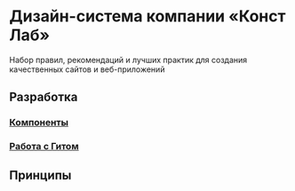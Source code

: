 # Дизайн-система компании «Конст Лаб»

Набор правил, рекомендаций и лучших практик для создания качественных сайтов и веб-приложений

## Разработка

### [Компоненты](https://github.com/constlab/sedona-components)

### [Работа с Гитом](https://github.com/constlab/sedona/blob/master/git.md)

## Принципы
